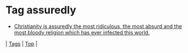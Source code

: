 <!--
title: Tag assuredly
date: 2020-06-28T15:26:58.710Z
tags:
-->
# Tag assuredly

 * [Christianity is assuredly the most ridiculous, the most absurd and the most bloody religion which has ever infected this world.](142690376779.md)

| [Tags](tags.md) | [Top](index.md) |
